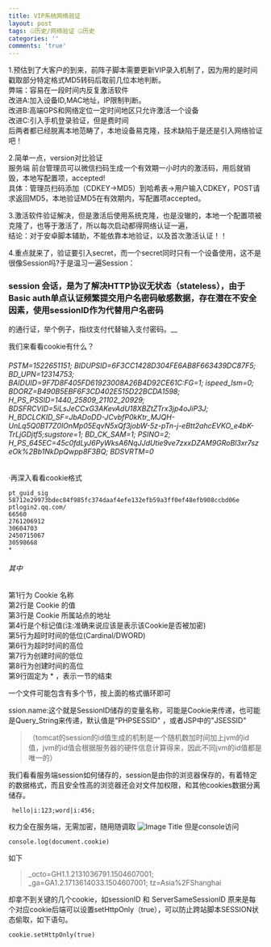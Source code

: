 ```yaml
---
title: VIP系统网络验证
layout: post
tags: 🤐历史/网络验证 🤐历史
categories: ''
comments: 'true'
---
```

1.预估到了大客户的到来，前阵子脚本需要更新VIP录入机制了，因为用的是时间戳取部分特定格式MD5转码后取前几位本地判断。  
弊端：容易在一段时间内反复激活软件  
改进A:加入设备ID,MAC地址，IP限制判断。  
改进B:高端GPS和网络定位一定时间地区只允许激活一个设备  
改进C:引入手机登录验证，但是费时间  
后两者都已经脱离本地范畴了，本地设备易克隆，技术缺陷于是还是引入网络验证吧！  

2.简单一点，version对比验证  
服务端 前台管理员可以微信扫码生成一个有效期一小时内的激活码，用后就销毁，本地写配置项，accepted!  
具体：管理员扫码添加（CDKEY->MD5）到哈希表->用户输入CDKEY，POST请求返回MD5，本地验证MD5在有效期内，写配置项accepted。
  
3.激活软件验证解决，但是激活后使用系统克隆，也是没辙的，本地一个配置项被克隆了，也等于激活了，所以每次启动都得网络认证一遍，  
结论：对于安卓脚本辅助，不能依靠本地验证，以及首次激活认证！！
  
4.重点就来了，验证要引入secret，而一个secret同时只有一个设备使用，这不是很像Session吗?于是温习一遍Session：
  
###  session 会话，是为了解决HTTP协议无状态（stateless），由于Basic auth单点认证频繁提交用户名密码敏感数据，存在潜在不安全因素，使用sessionID作为代替用户名密码
 的通行证，举个例子，指纹支付代替输入支付密码。__
   
我们来看看cookie有什么？

######     *PSTM=1522651151; BIDUPSID=6F3CC1428D304FE6AB8F663439DC87F5; BD_UPN=12314753; BAIDUID=9F7D8F405FD61923008A26B4D92CE61C:FG=1; ispeed_lsm=0; BDORZ=B490B5EBF6F3CD402E515D22BCDA1598; H_PS_PSSID=1440_25809_21102_20929; BDSFRCVID=5iLsJeCCxG3AKevAdU18XBZtZTrx3jp4oJiP3J; H_BDCLCKID_SF=JbADoDD-JCvbfP0kKtr_MJQH-UnLq5Q0BT7Z0lOnMp05EqvN5xQf3jobW-5z-pTn-j-eBtt2ahcEVKO_e4bK-TrLjGDjtf5;sugstore=1; BD_CK_SAM=1; PSINO=2; H_PS_645EC=45c0fdLyJ6PyWksA6NqJJdUtie9ve7zxxDZAM9GRoBl3xr7szeOk%2Bb1NkDpQwpp8F3BQ; BDSVRTM=0*

·再深入看看cookie格式
  
    pt_guid_sig
    58712e29973bdec84f985fc374daaf4efe132efb59a3ff0ef48efb908ccbd06e
    ptlogin2.qq.com/
    66560
    2761206912
    30604703
    2450715067
    30598668
    *
    
###### 其中
第1行为 Cookie 名称  
第2行是 Cookie 的值  
第3行是 Cookie 所属站点的地址  
第4行是个标记值(注:准确来说应该是表示该Cookie是否被加密)  
第5行为超时时间的低位(Cardinal/DWORD)  
第6行为超时时间的高位  
第7行为创建时间的低位  
第8行为创建时间的高位  
第9行固定为 * ，表示一节的结束



一个文件可能包含有多个节，按上面的格式循环即可

ssion.name:这个就是SessionID储存的变量名称，可能是Cookie来传递，也可能是Query_String来传递，默认值是"PHPSESSID" ，或者JSP中的"JSESSID" 

> （tomcat的session的id值生成的机制是一个随机数加时间加上jvm的id值，jvm的id值会根据服务器的硬件信息计算得来，因此不同jvm的id值都是唯一的）

我们看看服务端session如何储存的，session是由你的浏览器保存的，有着特定的数据格式，而且安全性高的浏览器还会对文件加权限，和其他cookies数据分离储存。

     hello|i:123;word|i:456;
     
 权力全在服务端，无需加密，随用随调取
 ![Image Title](../img/6.png)
 但是console访问

    console.log(document.cookie)

如下

>_octo=GH1.1.2131036791.1504607001; _ga=GA1.2.1713614033.1504607001; tz=Asia%2FShanghai

却拿不到关键的几个cookie，如sessionID 和 ServerSameSessionID
原来是每个对应cookie后端可以设置setHttpOnly（true），可以防止跨站脚本SESSION状态偷取，如下语句。

    cookie.setHttpOnly(true)